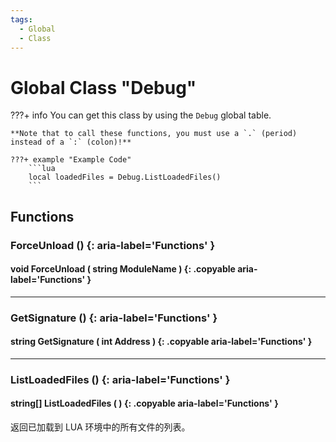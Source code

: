 ```yaml
---
tags:
  - Global
  - Class
---
```

# Global Class "Debug"

???+ info
    You can get this class by using the `Debug` global table.

    **Note that to call these functions, you must use a `.` (period) instead of a `:` (colon)!**
    
    ???+ example "Example Code"
        ```lua
        local loadedFiles = Debug.ListLoadedFiles()
        ```
        
## Functions

### ForceUnload () {: aria-label='Functions' }
#### void ForceUnload ( string ModuleName ) {: .copyable aria-label='Functions' }

___
### GetSignature () {: aria-label='Functions' }
#### string GetSignature ( int Address ) {: .copyable aria-label='Functions' }

___
### ListLoadedFiles () {: aria-label='Functions' }
#### string[] ListLoadedFiles ( ) {: .copyable aria-label='Functions' }
返回已加载到 LUA 环境中的所有文件的列表。